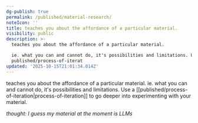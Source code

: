 ```yaml
---
dg-publish: true
permalink: /published/material-research/
noteIcon: ''
title: teaches you about the affordance of a particular material.
visibility: public
description: >-
  teaches you about the affordance of a particular material.

  ie. what you can and cannot do, it's possibilities and limitations. Use a
  published/process-of-iterat
updated: '2025-10-15T21:01:34.014Z'
---
```


teaches you about the affordance of a particular material.
ie. what you can and cannot do, it's possibilities and limitations. Use a [[published/process-of-iteration\|process-of-iteration]] to go deeper into experimenting with your material.

_thought: I guess my material at the moment is LLMs_
